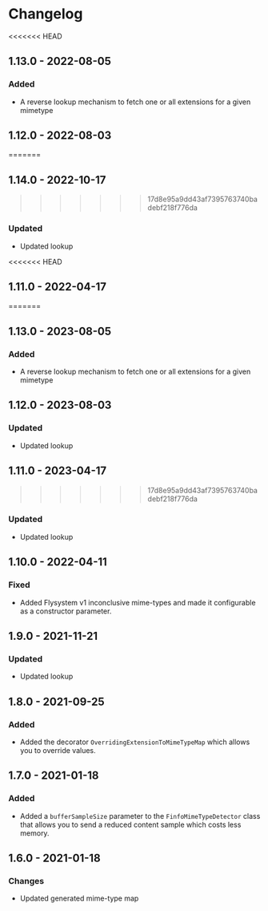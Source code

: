 # Changelog

<<<<<<< HEAD
## 1.13.0 - 2022-08-05

### Added

- A reverse lookup mechanism to fetch one or all extensions for a given mimetype

## 1.12.0 - 2022-08-03
=======
## 1.14.0 - 2022-10-17
>>>>>>> 17d8e95a9dd43af7395763740badebf218f776da

### Updated

- Updated lookup

<<<<<<< HEAD
## 1.11.0 - 2022-04-17
=======
## 1.13.0 - 2023-08-05

### Added

- A reverse lookup mechanism to fetch one or all extensions for a given mimetype

## 1.12.0 - 2023-08-03

### Updated

- Updated lookup

## 1.11.0 - 2023-04-17
>>>>>>> 17d8e95a9dd43af7395763740badebf218f776da

### Updated

- Updated lookup

## 1.10.0 - 2022-04-11

### Fixed

- Added Flysystem v1 inconclusive mime-types and made it configurable as a constructor parameter.

## 1.9.0 - 2021-11-21

### Updated

- Updated lookup

## 1.8.0 - 2021-09-25

### Added

- Added the decorator `OverridingExtensionToMimeTypeMap` which allows you to override values.

## 1.7.0 - 2021-01-18

### Added

- Added a `bufferSampleSize` parameter to the `FinfoMimeTypeDetector` class that allows you to send a reduced content sample which costs less memory.

## 1.6.0 - 2021-01-18

### Changes

- Updated generated mime-type map
